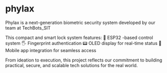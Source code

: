 # phylax
Phylax is a next-generation biometric security system developed by our team at TechBots_SIT 

This compact and smart lock system features:
🧠 ESP32 -based control system
🖐️ Fingerprint authentication
📟 OLED display for real-time status
📱 Mobile app integration for seamless access

From ideation to execution, this project reflects our commitment to building practical, secure, and scalable tech solutions for the real world.

